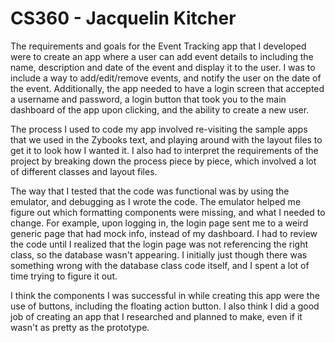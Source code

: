 # CS360 - Jacquelin Kitcher


The requirements and goals for the Event Tracking app that I developed were to create an app where a user can add event details to including the name, description and date of the event and display it to the user. I was to include a way to add/edit/remove events, and notify the user on the date of the event. Additionally, the app needed to have a login screen that accepted a username and password, a login button that took you to the main dashboard of the app upon clicking, and the ability to create a new user. 

The process I used to code my app involved re-visiting the sample apps that we used in the Zybooks text, and playing around with the layout files to get it to look how I wanted it. I also had to interpret the requirements of the project by breaking down the process piece by piece, which involved a lot of different classes and layout files. 

The way that I tested that the code was functional was by using the emulator, and debugging as I wrote the code. The emulator helped me figure out which formatting components were missing, and what I needed to change. For example, upon logging in, the login page sent me to a weird generic page that had mock info, instead of my dashboard. I had to review the code until I realized that the login page was not referencing the right class, so the database wasn't appearing. I initially just though there was something wrong with the database class code itself, and I spent a lot of time trying to figure it out. 

I think the components I was successful in while creating this app were the use of buttons, including the floating action button. I also think I did a good job of creating an app that I researched and planned to make, even if it wasn't as pretty as the prototype. 


